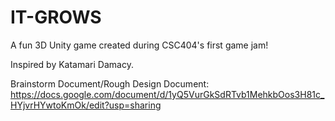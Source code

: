 # IT-GROWS
A fun 3D Unity game created during CSC404's first game jam!

Inspired by Katamari Damacy.

Brainstorm Document/Rough Design Document: https://docs.google.com/document/d/1yQ5VurGkSdRTvb1MehkbOos3H81c_HYjvrHYwtoKmOk/edit?usp=sharing
